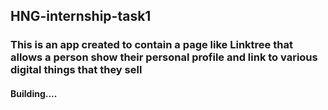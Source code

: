 ## HNG-internship-task1
### This is an app created to contain a page like Linktree that allows a person show their personal profile and link to various digital things that they sell
#### Building....
